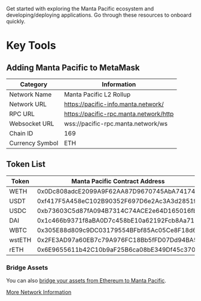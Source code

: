 Get started with exploring the Manta Pacific ecosystem and developing/deploying applications. Go through these resources to onboard quickly.

# Key Tools

## Adding Manta Pacific to MetaMask
| Category         | Information                                 |
| ---------------- | ------------------------------------------- |
| Network Name     | Manta Pacific L2 Rollup                               |
| Network URL      | https://pacific-info.manta.network/ |
| RPC URL       | https://pacific-rpc.manta.network/http |
| Websocket URL | wss://pacific-rpc.manta.network/ws     |
| Chain ID         | 169                                      |
| Currency Symbol  | ETH                                         |

## Token List

| Token        | Manta Pacific Contract Address  | Ethererum Mainnet Contract Address |
| ---------------- | ------------------------------------------- | ------------------------------------------- |
| WETH     | 0x0Dc808adcE2099A9F62AA87D9670745AbA741746 | |
| USDT | 0xf417F5A458eC102B90352F697D6e2Ac3A3d2851f | 0xdAC17F958D2ee523a2206206994597C13D831ec7 |
| USDC | 0xb73603C5d87fA094B7314C74ACE2e64D165016fb | 0xA0b86991c6218b36c1d19D4a2e9Eb0cE3606eB48 |
| DAI | 0x1c466b9371f8aBA0D7c458bE10a62192Fcb8Aa71 | 0x6B175474E89094C44Da98b954EedeAC495271d0F |
| WBTC | 0x305E88d809c9DC03179554BFbf85Ac05Ce8F18d6 | 0x2260FAC5E5542a773Aa44fBCfeDf7C193bc2C599 |
| wstETH | 0x2FE3AD97a60EB7c79A976FC18Bb5fFD07Dd94BA5 | 0x7f39C581F595B53c5cb19bD0b3f8dA6c935E2Ca0 |
| rETH | 0x6E9655611b42C10b9aF25B6ca08bE349Df45c370 | 0xae78736Cd615f374D3085123A210448E74Fc6393 |

### Bridge Assets

You can also [bridge your assets from Ethereum to Manta Pacific](https://pacific-bridge.manta.network/).

[More Network Information](https://pacific.manta.network/)
